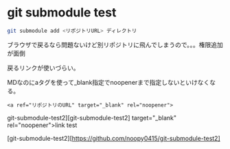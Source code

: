 # git submodule test

```bash
git submodule add <リポジトリURL> ディレクトリ
```

ブラウザで戻るなら問題ないけど別リポジトリに飛んでしまうので。。。権限追加が面倒

戻るリンクが使いづらい。

MDなのにaタグを使って_blank指定でnoopenerまで指定しないといけなくなる。

```
<a ref="リポジトリのURL" target="_blank" rel="noopener">
```

git-submodule-test2][git-submodule-test2] target="_blank" rel="noopener">link test</a>

[git-submodule-test2][https://github.com/noopy0415/git-submodule-test2]